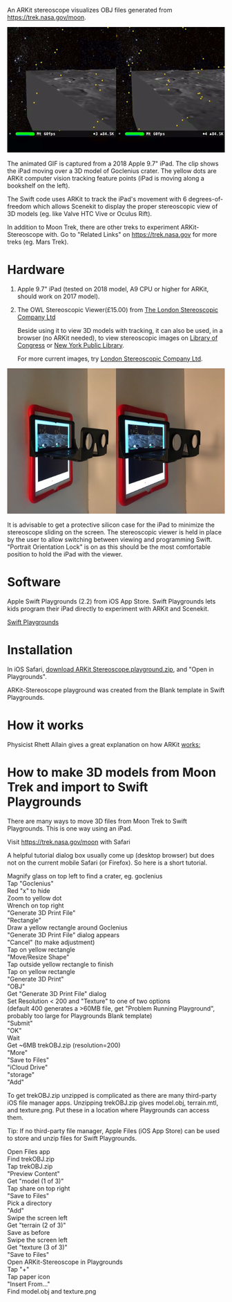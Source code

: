 An ARKit stereoscope visualizes OBJ files generated from https://trek.nasa.gov/moon.

![](goclenius.gif)

The animated GIF is captured from a 2018 Apple 9.7" iPad. The clip shows the iPad moving over a 3D model of Goclenius crater. The yellow dots are ARKit computer vision tracking feature points (iPad is moving along a bookshelf on the left).

The Swift code uses ARKit to track the iPad's movement with 6 degrees-of-freedom which allows Scenekit to display the proper stereoscopic view of 3D models (eg. like Valve HTC Vive or Oculus Rift).

In addition to Moon Trek, there are other treks to experiment ARKit-Stereoscope with. Go to "Related Links" on https://trek.nasa.gov for more treks (eg. Mars Trek).

# Hardware

1. Apple 9.7" iPad (tested on 2018 model, A9 CPU or higher for ARKit, should work on 2017 model).

2. The OWL Stereoscopic Viewer(£15.00) from [The London Stereoscopic Company Ltd](https://www.londonstereo.com/)

   Beside using it to view 3D models with tracking, it can also be used, in a browser (no ARKit needed), to view stereoscopic images on [Library of Congress](http://www.loc.gov/pictures/collection/stereo/) or [New York Public Library](https://stereo.nypl.org/).

   For more current images, try [London Stereoscopic Company Ltd](https://www.londonstereo.com/3-D-gallery1.html).
   
<img src="owl-viewer.jpg" width="640">

It is advisable to get a protective silicon case for the iPad to minimize the stereoscope sliding on the screen. The stereoscopic viewer is held in place by the user to allow switching between viewing and programming Swift. "Portrait Orientation Lock" is on as this should be the most comfortable position to hold the iPad with the viewer.

# Software

Apple Swift Playgrounds (2.2) from iOS App Store. Swift Playgrounds lets kids program their iPad directly to experiment with ARKit and Scenekit.

[Swift Playgrounds](https://www.apple.com/ca/swift/playgrounds/)

# Installation

In iOS Safari, [download ARKit Stereoscope.playground.zip](https://github.com/Physicslibrary/ARKit-Stereoscope/blob/master/ARKit-Stereoscope.playground.zip), and "Open in Playgrounds".

ARKit-Stereoscope playground was created from the Blank template in Swift Playgrounds.

# How it works

Physicist Rhett Allain gives a great explanation on how ARKit [works:](https://www.youtube.com/watch?v=Zf5XffYzvJ8)

# How to make 3D models from Moon Trek and import to Swift Playgrounds

There are many ways to move 3D files from Moon Trek to Swift Playgrounds. This is one way using an iPad.

Visit https://trek.nasa.gov/moon with Safari

A helpful tutorial dialog box usually come up (desktop browser) but does not on the current mobile Safari (or Firefox). So here is a short tutorial.

Magnify glass on top left to find a crater, eg. goclenius<br>
Tap "Goclenius"<br>
Red "x" to hide<br>
Zoom to yellow dot<br>
Wrench on top right<br>
"Generate 3D Print File"<br>
"Rectangle"<br>
Draw a yellow rectangle around Goclenius<br>
"Generate 3D Print File" dialog appears<br>
"Cancel" (to make adjustment)<br>
Tap on yellow rectangle<br>
"Move/Resize Shape"<br>
Tap outside yellow rectangle to finish<br>
Tap on yellow rectangle<br>
"Generate 3D Print"<br>
"OBJ"<br>
Get "Generate 3D Print File" dialog<br>
Set Resolution < 200 and "Texture" to one of two options<br>
(default 400 generates a >60MB file, get "Problem Running Playground", probably too large for Playgrounds Blank template)<br>
"Submit"<br>
"OK"<br>
Wait<br>
Get ~6MB trekOBJ.zip (resolution=200)<br>
"More"<br>
"Save to Files"<br>
"iCloud Drive"<br>
"storage"<br>
"Add"

To get trekOBJ.zip unzipped is complicated as there are many third-party iOS file manager apps.
Unzipping trekOBJ.zip gives model.obj, terrain.mtl, and texture.png. Put these in a location where Playgrounds can access them.

Tip: If no third-party file manager, Apple Files (iOS App Store) can be used to store and unzip files for Swift Playgrounds.

Open Files app<br>
Find trekOBJ.zip<br>
Tap trekOBJ.zip<br>
"Preview Content"<br>
Get "model (1 of 3)"<br>
Tap share on top right<br>
"Save to Files"<br>
Pick a directory<br>
"Add"<br>
Swipe the screen left<br>
Get "terrain (2 of 3)"<br>
Save as before<br>
Swipe the screen left<br>
Get "texture (3 of 3)"<br>
"Save to Files"<br>
Open ARKit-Stereoscope in Playgrounds<br>
Tap "+"<br>
Tap paper icon<br>
"Insert From..."<br>
Find model.obj and texture.png<br>



